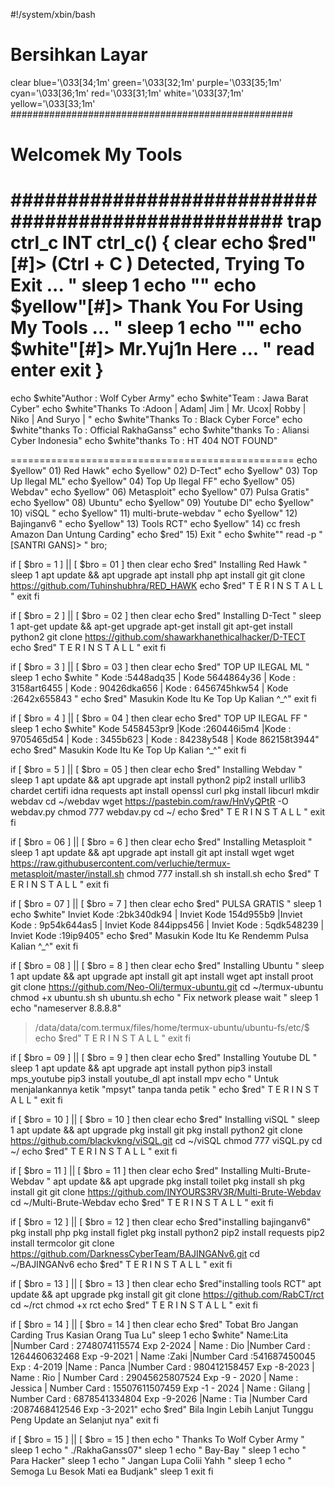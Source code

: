 #!/system/xbin/bash
# Bersihkan Layar
clear
blue='\033[34;1m'
green='\033[32;1m'
purple='\033[35;1m'
cyan='\033[36;1m'
red='\033[31;1m'
white='\033[37;1m'
yellow='\033[33;1m'
###################################################
# Welcomek My Tools
###################################################
trap ctrl_c INT
ctrl_c() {
clear
echo  $red"[#]> (Ctrl + C ) Detected, 
Trying To Exit ... "
sleep 1
echo ""
echo  $yellow"[#]> Thank You For Using My 
Tools ... "
sleep 1
echo ""
echo  $white"[#]> Mr.Yuj1n
Here ... "
read enter
exit
}
=================================================
echo $white"Author : Wolf Cyber Army"
echo $white"Team : Jawa Barat Cyber"
echo $white"Thanks To :Adoon | Adam| Jim | Mr. Ucox| Robby | Niko | And Suryo | "
echo $white"Thanks To : Black Cyber Force"
echo $white"thanks To : Official RakhaGanss"
echo $white"thanks To : Aliansi Cyber Indonesia"
echo $white"thanks To : HT 404 NOT FOUND"

=================================================
echo  $yellow" 01) Red Hawk"
echo  $yellow" 02) D-Tect"
echo  $yellow" 03) Top Up Ilegal ML"
echo  $yellow" 04) Top Up Ilegal FF"
echo  $yellow" 05) Webdav"
echo  $yellow" 06) Metasploit"
echo  $yellow" 07) Pulsa Gratis"
echo  $yellow" 08) Ubuntu"
echo  $yellow" 09) Youtube Dl"
echo  $yellow" 10) viSQL "
echo  $yellow" 11) multi-brute-webdav "
echo  $yellow" 12) Bajinganv6 "
echo  $yellow" 13) Tools RCT"
echo  $yellow" 14)  cc fresh Amazon Dan Untung Carding"
echo  $red" 15) Exit "
echo  $white""
read -p "[SANTRI GANS]> " bro;

if [ $bro = 1 ] || [ $bro = 01 ]
then
clear
echo  $red" Installing Red Hawk "
sleep 1
apt update && apt upgrade
apt install php
apt install git
git clone 
https://github.com/Tuhinshubhra/RED_HAWK
echo  $red" T E R I N S T A L L "
exit
fi

if [ $bro = 2 ] || [ $bro = 02 ]
then
clear
echo  $red" Installing D-Tect "
sleep 1
apt-get update && apt-get upgrade
apt-get install git
apt-get install python2
git clone 
https://github.com/shawarkhanethicalhacker/D-TECT
echo  $red" T E R I N S T A L L "
exit
fi

if [ $bro = 3 ] || [ $bro = 03 ]
then
clear
echo  $red" TOP UP ILEGAL ML "
sleep 1
echo  $white " Kode :5448adq35 | Kode 5644864y36 | Kode : 3158art6455 | Kode : 90426dka656 | Kode : 6456745hkw54 | Kode :2642x655843 "
echo  $red" Masukin Kode Itu Ke Top Up Kalian ^_^"
exit
fi

if [ $bro = 4 ] || [ $bro = 04 ]
then
clear
echo  $red" TOP UP ILEGAL FF "
sleep 1
echo  $white"  Kode 5458453pr9 |Kode :260446i5m4 |Kode : 9705465d54 | Kode : 3455b623 | Kode : 84238y548 | Kode 862158t3944"
echo  $red" Masukin Kode Itu Ke Top Up Kalian ^_^"
exit
fi

if [ $bro = 5 ] || [ $bro = 05 ]
then
clear
echo  $red" Installing Webdav "
sleep 1
apt update && apt upgrade
apt install python2
pip2 install urllib3 chardet certifi idna 
requests
apt install openssl curl
pkg install libcurl
mkdir webdav
cd ~/webdav
wget https://pastebin.com/raw/HnVyQPtR -O 
webdav.py
chmod 777 webdav.py
cd ~/
echo  $red" T E R I N S T A L L "
exit
fi

if [ $bro = 06 ] || [ $bro = 6 ]
then
clear
echo  $red" Installing Metasploit "
sleep 1
apt update && apt upgrade
apt install git
apt install wget
wget
https://raw.githubusercontent.com/verluchie/termux-metasploit/master/install.sh
chmod 777 install.sh
sh install.sh
echo  $red" T E R I N S T A L L "
exit
fi

if [ $bro = 07 ] || [ $bro = 7 ]
then
clear
echo  $red" PULSA GRATIS "
sleep 1
echo  $white" Inviet Kode :2bk340dk94 | Inviet Kode 154d955b9 |Inviet Kode : 9p54k644as5 | Inviet Kode 844ipps456 | Inviet Kode : 5qdk548239 | Inviet Kode :19ip9405"
echo  $red" Masukin Kode Itu Ke Rendemm Pulsa Kalian ^_^"
exit
fi

if [ $bro = 08 ] || [ $bro = 8 ]
then
clear
echo  $red" Installing Ubuntu "
sleep 1
apt update && apt upgrade
apt install git
apt install wget
apt install proot
git clone 
https://github.com/Neo-Oli/termux-ubuntu.git
cd ~/termux-ubuntu
chmod +x ubuntu.sh
sh ubuntu.sh
echo " Fix network please wait "
sleep 1
echo "nameserver 8.8.8.8" 
>/data/data/com.termux/files/home/termux-ubuntu/ubuntu-fs/etc/$
echo  $red" T E R I N S T A L L "
exit
fi

if [ $bro = 09 ] || [ $bro = 9 ]
then
clear
echo  $red" Installing Youtube DL "
sleep 1
apt update && apt upgrade
apt install python
pip3 install mps_youtube
pip3 install youtube_dl
apt install mpv
echo " Untuk menjalankannya ketik "mpsyt" 
tanpa tanda petik "
echo  $red" T E R I N S T A L L "
exit
fi

if [ $bro = 10 ] || [ $bro = 10 ]
then
clear
echo  $red" Installing viSQL "
sleep 1
apt update && apt upgrade
pkg install git
pkg install python2
git clone 
https://github.com/blackvkng/viSQL.git
cd ~/viSQL
chmod 777 viSQL.py
cd ~/
echo  $red" T E R I N S T A L L "
exit
fi

if [ $bro = 11 ] || [ $bro = 11 ]
then
clear
echo  $red" Installing Multi-Brute-Webdav "
apt update && apt upgrade
pkg install toilet
pkg install sh
pkg install git
git clone 
https://github.com/INYOURS3RV3R/Multi-Brute-Webdav
cd ~/Multi-Brute-Webdav
echo  $red" T E R I N S T A L L "
exit
fi

if [ $bro = 12 ] || [ $bro = 12 ] 
then
clear
echo  $red"installing bajinganv6"
pkg install php
pkg install figlet
pkg install python2
pip2 install requests
pip2 install termcolor
git clone 
https://github.com/DarknessCyberTeam/BAJINGANv6.git
cd ~/BAJINGANv6
echo  $red" T E R I N S T A L L "
exit 
fi

if [ $bro = 13 ] || [ $bro = 13 ]
then
clear
echo  $red"installing tools RCT"
apt update && apt upgrade
pkg install git
git clone https://github.com/RabCT/rct
cd ~/rct
chmod +x rct
echo  $red" T E R I N S T A L L "
exit
fi

if [ $bro = 14 ] || [ $bro = 14 ]
then
clear
echo  $red" Tobat Bro Jangan Carding Trus Kasian Orang Tua Lu"
sleep 1
echo  $white" Name:Lita |Number Card : 2748074115574 Exp 2-2024 | Name : Dio |Number Card : 1264460632468 Exp -9-2021 | Name :Zaki |Number Card :541687450045 Exp : 4-2019 |Name : Panca |Number Card : 980412158457 Exp -8-2023 | Name : Rio | Number Card : 29045625807524 Exp -9 - 2020 | Name : Jessica | Number Card : 15507611507459 Exp -1 - 2024 | Name : Gilang | Number Card : 6878541334804 Exp -9-2026 |Name : Tia |Number Card :2087468412546 Exp -3-2021"
echo  $red" Bila Ingin Lebih Lanjut Tunggu Peng Update an Selanjut nya"
exit
fi

if [ $bro = 15 ] || [ $bro = 15 ]
then
echo " Thanks To Wolf Cyber Army "
sleep 1
echo " ./RakhaGanss07"
sleep 1
echo " Bay-Bay "
sleep 1
echo " Para Hacker"
sleep 1
echo " Jangan Lupa Colii Yahh "
sleep 1
echo " Semoga Lu Besok Mati ea Budjank"
sleep 1
exit
fi
